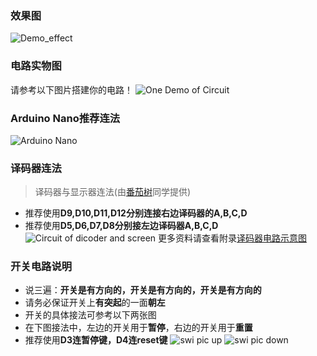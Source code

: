 ### 效果图
![Demo_effect](https://cloud.yimian.xyz/package/iotcat/digital-clock/pic/demo.gif)
### 电路实物图
请参考以下图片搭建你的电路！
![One Demo of Circuit](https://cloud.yimian.xyz/package/iotcat/digital-clock/pic/circuit_pic.jpg)
### Arduino Nano推荐连法
![Arduino Nano](https://cloud.yimian.xyz/package/iotcat/digital-clock/pic/nano_pic.jpg)

### 译码器连法
> 译码器与显示器连法(由[番茄树](https://tomatotrees.xyz)同学提供)

 - 推荐使用**D9,D10,D11,D12分别连接右边译码器的A,B,C,D**
 - 推荐使用**D5,D6,D7,D8分别接左边译码器A,B,C,D**
![Circuit of dicoder and screen](https://cloud.yimian.xyz/package/iotcat/digital-clock/pic/circuit-for-decoder.png)
更多资料请查看附录[译码器电路示意图](/attach#译码器电路示意图)
 
### 开关电路说明
 - 说三遍：**开关是有方向的，开关是有方向的，开关是有方向的**
 - 请务必保证开关上**有突起**的一面**朝左**
 - 开关的具体接法可参考以下两张图
 - 在下图接法中，左边的开关用于**暂停**，右边的开关用于**重置**
 - 推荐使用**D3连暂停键，D4连reset键**
 ![swi pic up](https://cloud.yimian.xyz/package/iotcat/digital-clock/pic/swi_pic_up.jpg)  ![swi pic down](https://cloud.yimian.xyz/package/iotcat/digital-clock/pic/swi_pic_down.jpg)
